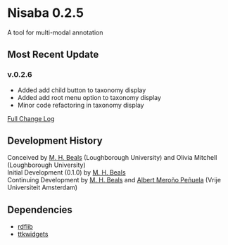 # Nisaba 0.2.5
A tool for multi-modal annotation

## Most Recent Update

### v.0.2.6

+ Added add child button to taxonomy display
+ Added add root menu option to taxonomy display
+ Minor code refactoring in taxonomy display

[Full Change Log](changelog.md)

## Development History
Conceived by [M. H. Beals](https://github.com/mhbeals) (Loughborough University) and Olivia Mitchell (Loughborough University)  
Initial Development (0.1.0) by [M. H. Beals](https://github.com/mhbeals)  
Continuing Development by [M. H. Beals](https://github.com/mhbeals) and [Albert Meroño Peñuela](https://github.com/albertmeronyo) (Vrije Universiteit Amsterdam)  

## Dependencies
- [rdflib](https://github.com/RDFLib/rdflib)
- [ttkwidgets](https://github.com/RedFantom/ttkwidgets)
